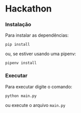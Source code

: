 # Hackathon
### Instalação

Para instalar as dependências:

`pip install`

ou, se estiver usando uma pipenv:

`pipenv install`

### Executar

Para executar digite o comando:

`python main.py`

ou execute o arquivo `main.py`
